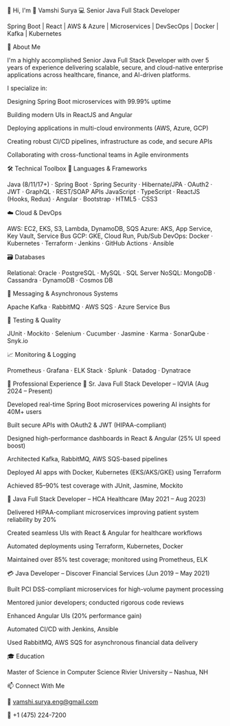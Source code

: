 👋 Hi, I'm 💼 Vamshi Surya
💻 Senior Java Full Stack Developer

Spring Boot | React | AWS & Azure | Microservices | DevSecOps | Docker | Kafka | Kubernetes

🧠 About Me

I'm a highly accomplished Senior Java Full Stack Developer with over 5 years of experience delivering scalable, secure, and cloud-native enterprise applications across healthcare, finance, and AI-driven platforms.

I specialize in:

Designing Spring Boot microservices with 99.99% uptime

Building modern UIs in ReactJS and Angular

Deploying applications in multi-cloud environments (AWS, Azure, GCP)

Creating robust CI/CD pipelines, infrastructure as code, and secure APIs

Collaborating with cross-functional teams in Agile environments

🛠️ Technical Toolbox
🚀 Languages & Frameworks

Java (8/11/17+) · Spring Boot · Spring Security · Hibernate/JPA · OAuth2 · JWT · GraphQL · REST/SOAP APIs
JavaScript · TypeScript · ReactJS (Hooks, Redux) · Angular · Bootstrap · HTML5 · CSS3

☁️ Cloud & DevOps

AWS: EC2, EKS, S3, Lambda, DynamoDB, SQS
Azure: AKS, App Service, Key Vault, Service Bus
GCP: GKE, Cloud Run, Pub/Sub
DevOps: Docker · Kubernetes · Terraform · Jenkins · GitHub Actions · Ansible

🗃️ Databases

Relational: Oracle · PostgreSQL · MySQL · SQL Server
NoSQL: MongoDB · Cassandra · DynamoDB · Cosmos DB

🔄 Messaging & Asynchronous Systems

Apache Kafka · RabbitMQ · AWS SQS · Azure Service Bus

🧪 Testing & Quality

JUnit · Mockito · Selenium · Cucumber · Jasmine · Karma · SonarQube · Snyk.io

📈 Monitoring & Logging

Prometheus · Grafana · ELK Stack · Splunk · Datadog · Dynatrace

💼 Professional Experience
🏥 Sr. Java Full Stack Developer – IQVIA (Aug 2024 – Present)

Developed real-time Spring Boot microservices powering AI insights for 40M+ users

Built secure APIs with OAuth2 & JWT (HIPAA-compliant)

Designed high-performance dashboards in React & Angular (25% UI speed boost)

Architected Kafka, RabbitMQ, AWS SQS-based pipelines

Deployed AI apps with Docker, Kubernetes (EKS/AKS/GKE) using Terraform

Achieved 85–90% test coverage with JUnit, Jasmine, Mockito

🏥 Java Full Stack Developer – HCA Healthcare (May 2021 – Aug 2023)

Delivered HIPAA-compliant microservices improving patient system reliability by 20%

Created seamless UIs with React & Angular for healthcare workflows

Automated deployments using Terraform, Kubernetes, Docker

Maintained over 85% test coverage; monitored using Prometheus, ELK

💳 Java Developer – Discover Financial Services (Jun 2019 – May 2021)

Built PCI DSS-compliant microservices for high-volume payment processing

Mentored junior developers; conducted rigorous code reviews

Enhanced Angular UIs (20% performance gain)

Automated CI/CD with Jenkins, Ansible

Used RabbitMQ, AWS SQS for asynchronous financial data delivery

🎓 Education

Master of Science in Computer Science
Rivier University – Nashua, NH

📫 Connect With Me


📧 vamshi.surya.eng@gmail.com

📱 +1 (475) 224-7200
